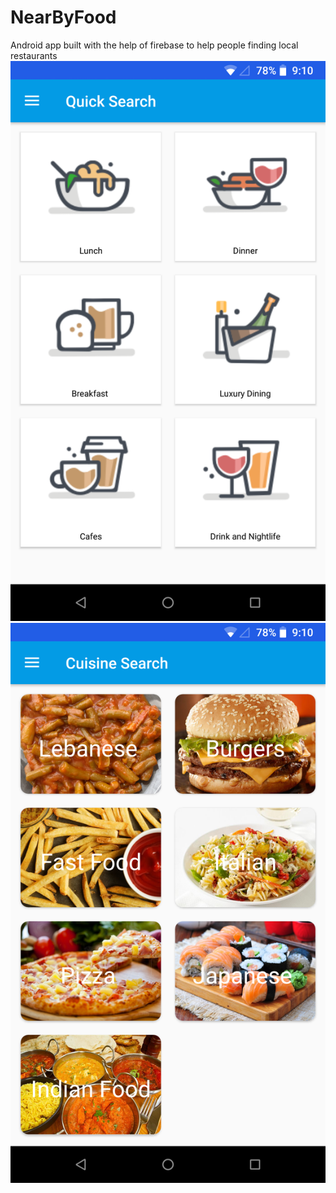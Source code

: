 # NearByFood
Android app built with the help of firebase to help people finding local restaurants
![img1](https://github.com/jawadturk/NearByFood/blob/master/Project%20images/Screenshot_20180815-211048.png)![img1](https://github.com/jawadturk/NearByFood/blob/master/Project%20images/Screenshot_20180815-211056.png)


